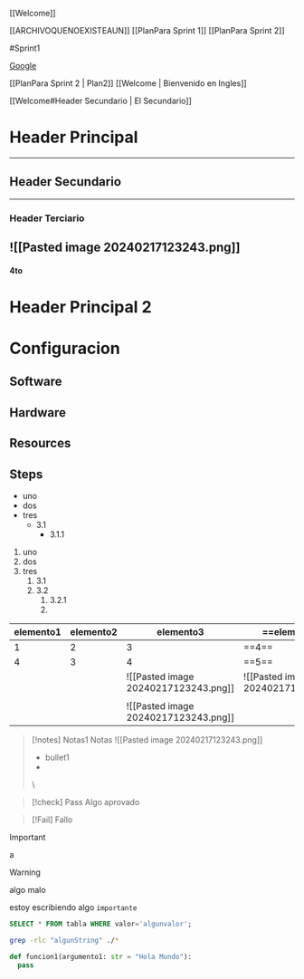 
[[Welcome]]

[[ARCHIVOQUENOEXISTEAUN]]
[[PlanPara Sprint 1]]
[[PlanPara Sprint 2]]

#Sprint1

[Google](https://www.google.com)

[[PlanPara Sprint 2 | Plan2]]
[[Welcome | Bienvenido en Ingles]]

[[Welcome#Header Secundario | El Secundario]]

# Header Principal
---
## Header Secundario
---
### Header Terciario
![[Pasted image 20240217123243.png]]
---
#### 4to

# Header Principal 2

# Configuracion
## Software
## Hardware
## Resources
## Steps

- uno
- dos
- tres
	- 3.1
		- 3.1.1

1. uno
2. dos
3. tres
	1. 3.1
	2. 3.2
		1. 3.2.1
		2. 

| elemento1 | elemento2 | elemento3 | ==elemento4== |  |  |
| ---- | ---- | ---- | ---- | ---- | ---- |
| 1 | 2 | 3 | ==4== |  |  |
| 4 | 3 | 4 | ==5== |  |  |
|  |  | ![[Pasted image 20240217123243.png]] | ![[Pasted image 20240217123243.png]] | ![[Pasted image 20240217123243.png]] |  |
|  |  |  |  |  |  |
|  |  | ![[Pasted image 20240217123243.png]] |  |  |  |

>[!notes]
>Notas1
>Notas
>![[Pasted image 20240217123243.png]]
>- bullet1
>- 
>  \

>[!check] Pass
>Algo aprovado

>[!Fail]
>Fallo

>[!important]
>a

>[!warning]
>algo malo


estoy escribiendo algo `importante`
```sql
SELECT * FROM tabla WHERE valor='algunvalor';
```

```bash
grep -rlc "algunString" ./*
```

```python
def funcion1(argumento1: str = "Hola Mundo"):
  pass
```


